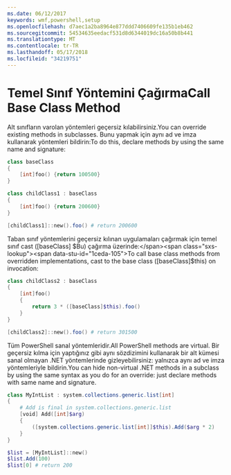 ```yaml
---
ms.date: 06/12/2017
keywords: wmf,powershell,setup
ms.openlocfilehash: d7aec1a2ba8964e877ddd7406609fe135b1eb462
ms.sourcegitcommit: 54534635eedacf531d8d6344019dc16a50b8b441
ms.translationtype: MT
ms.contentlocale: tr-TR
ms.lasthandoff: 05/17/2018
ms.locfileid: "34219751"
---
```

# <a name="call-base-class-method"></a><span data-ttu-id="1ceda-102">Temel Sınıf Yöntemini Çağırma</span><span class="sxs-lookup"><span data-stu-id="1ceda-102">Call Base Class Method</span></span>

<span data-ttu-id="1ceda-103">Alt sınıfların varolan yöntemleri geçersiz kılabilirsiniz.</span><span class="sxs-lookup"><span data-stu-id="1ceda-103">You can override existing methods in subclasses.</span></span> <span data-ttu-id="1ceda-104">Bunu yapmak için aynı ad ve imza kullanarak yöntemleri bildirin:</span><span class="sxs-lookup"><span data-stu-id="1ceda-104">To do this, declare methods by using the same name and signature:</span></span>

```powershell
class baseClass
{
    [int]foo() {return 100500}
}

class childClass1 : baseClass
{
    [int]foo() {return 200600}
}

[childClass1]::new().foo() # return 200600
```

<span data-ttu-id="1ceda-105">Taban sınıf yöntemlerini geçersiz kılınan uygulamaları çağırmak için temel sınıf cast ([baseClass] $Bu) çağırma üzerinde:</span><span class="sxs-lookup"><span data-stu-id="1ceda-105">To call base class methods from overridden implementations, cast to the base class ([baseClass]$this) on invocation:</span></span>

```powershell
class childClass2 : baseClass
{
    [int]foo()
    {
        return 3 * ([baseClass]$this).foo()
    }
}

[childClass2]::new().foo() # return 301500
```

<span data-ttu-id="1ceda-106">Tüm PowerShell sanal yöntemleridir.</span><span class="sxs-lookup"><span data-stu-id="1ceda-106">All PowerShell methods are virtual.</span></span> <span data-ttu-id="1ceda-107">Bir geçersiz kılma için yaptığınız gibi aynı sözdizimini kullanarak bir alt kümesi sanal olmayan .NET yöntemlerinde gizleyebilirsiniz: yalnızca aynı ad ve imza yöntemleriyle bildirin.</span><span class="sxs-lookup"><span data-stu-id="1ceda-107">You can hide non-virtual .NET methods in a subclass by using the same syntax as you do for an override: just declare methods with same name and signature.</span></span>

```powershell
class MyIntList : system.collections.generic.list[int]
{
    # Add is final in system.collections.generic.list
    [void] Add([int]$arg)
    {
        ([system.collections.generic.list[int]]$this).Add($arg * 2)
    }
}

$list = [MyIntList]::new()
$list.Add(100)
$list[0] # return 200
```
